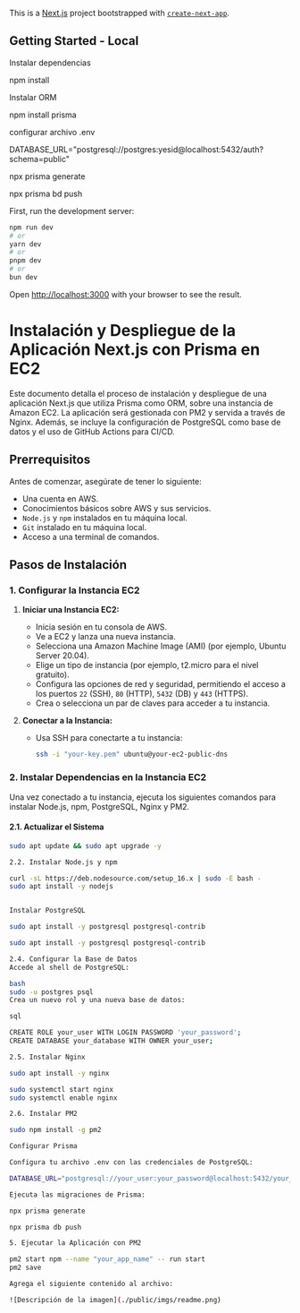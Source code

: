 This is a [Next.js](https://nextjs.org) project bootstrapped with [`create-next-app`](https://nextjs.org/docs/app/api-reference/cli/create-next-app).

## Getting Started - Local

Instalar dependencias

npm install

Instalar ORM

npm install prisma

configurar archivo .env 

DATABASE_URL="postgresql://postgres:yesid@localhost:5432/auth?schema=public"

npx prisma generate 

npx prisma bd push

First, run the development server:

```bash
npm run dev
# or
yarn dev
# or
pnpm dev
# or
bun dev
```

Open [http://localhost:3000](http://localhost:3000) with your browser to see the result.


# Instalación y Despliegue de la Aplicación Next.js con Prisma en EC2

Este documento detalla el proceso de instalación y despliegue de una aplicación Next.js que utiliza Prisma como ORM, sobre una instancia de Amazon EC2. La aplicación será gestionada con PM2 y servida a través de Nginx. Además, se incluye la configuración de PostgreSQL como base de datos y el uso de GitHub Actions para CI/CD.

## Prerrequisitos

Antes de comenzar, asegúrate de tener lo siguiente:

- Una cuenta en AWS.
- Conocimientos básicos sobre AWS y sus servicios.
- `Node.js` y `npm` instalados en tu máquina local.
- `Git` instalado en tu máquina local.
- Acceso a una terminal de comandos.

## Pasos de Instalación

### 1. Configurar la Instancia EC2

1. **Iniciar una Instancia EC2:**
   - Inicia sesión en tu consola de AWS.
   - Ve a EC2 y lanza una nueva instancia.
   - Selecciona una Amazon Machine Image (AMI) (por ejemplo, Ubuntu Server 20.04).
   - Elige un tipo de instancia (por ejemplo, t2.micro para el nivel gratuito).
   - Configura las opciones de red y seguridad, permitiendo el acceso a los puertos `22` (SSH), `80` (HTTP), `5432` (DB) y `443` (HTTPS).
   - Crea o selecciona un par de claves para acceder a tu instancia.

2. **Conectar a la Instancia:**
   - Usa SSH para conectarte a tu instancia:
     ```bash
     ssh -i "your-key.pem" ubuntu@your-ec2-public-dns
     ```

### 2. Instalar Dependencias en la Instancia EC2

Una vez conectado a tu instancia, ejecuta los siguientes comandos para instalar Node.js, npm, PostgreSQL, Nginx y PM2.

#### 2.1. Actualizar el Sistema

```bash
sudo apt update && sudo apt upgrade -y

2.2. Instalar Node.js y npm

curl -sL https://deb.nodesource.com/setup_16.x | sudo -E bash -
sudo apt install -y nodejs


Instalar PostgreSQL

sudo apt install -y postgresql postgresql-contrib

sudo apt install -y postgresql postgresql-contrib

2.4. Configurar la Base de Datos
Accede al shell de PostgreSQL:

bash
sudo -u postgres psql
Crea un nuevo rol y una nueva base de datos:

sql

CREATE ROLE your_user WITH LOGIN PASSWORD 'your_password';
CREATE DATABASE your_database WITH OWNER your_user;

2.5. Instalar Nginx

sudo apt install -y nginx

sudo systemctl start nginx
sudo systemctl enable nginx

2.6. Instalar PM2

sudo npm install -g pm2

Configurar Prisma

Configura tu archivo .env con las credenciales de PostgreSQL:

DATABASE_URL="postgresql://your_user:your_password@localhost:5432/your_database"

Ejecuta las migraciones de Prisma:

npx prisma generate

npx prisma db push 

5. Ejecutar la Aplicación con PM2

pm2 start npm --name "your_app_name" -- run start
pm2 save

Agrega el siguiente contenido al archivo:

![Descripción de la imagen](./public/imgs/readme.png)